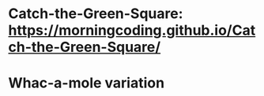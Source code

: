 # Catch-the-Green-Square: https://morningcoding.github.io/Catch-the-Green-Square/
# Whac-a-mole variation
